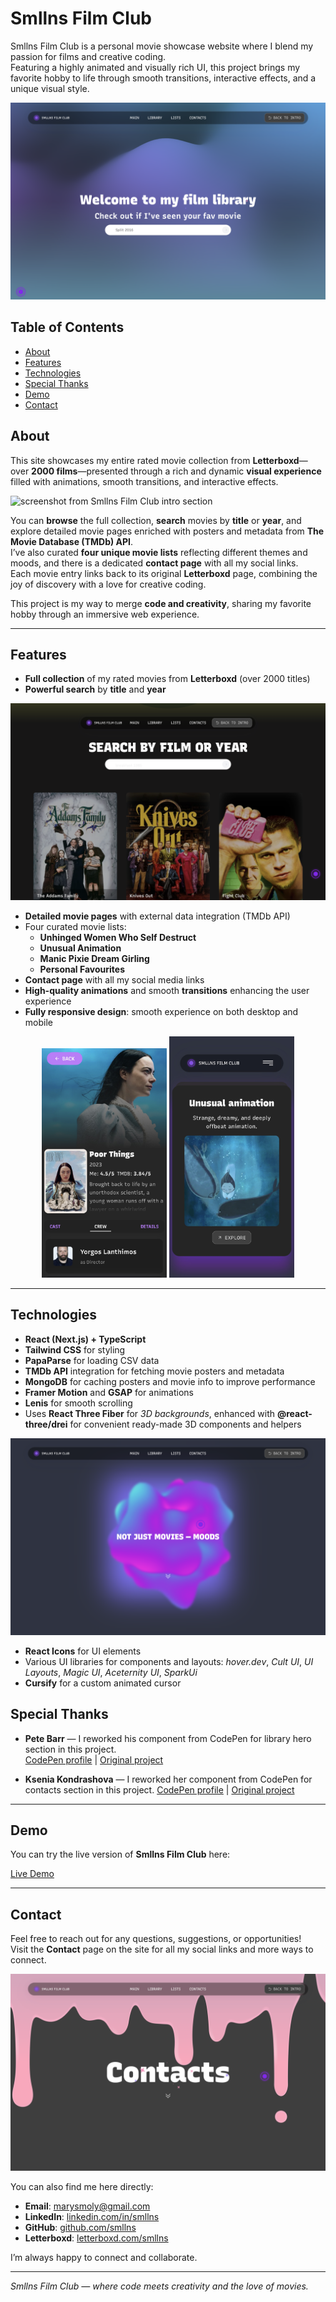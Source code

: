 # Smllns Film Club

Smllns Film Club is a personal movie showcase website where I blend my passion for films and creative coding.  
Featuring a highly animated and visually rich UI, this project brings my favorite hobby to life through smooth transitions, interactive effects, and a unique visual style.

![Smllns Film Club starter page](./public/mainPage.png)

## Table of Contents

- [About](#about)
- [Features](#features)
- [Technologies](#technologies)
- [Special Thanks](#special-thanks)
- [Demo](#demo)
- [Contact](#contact)

## About

This site showcases my entire rated movie collection from **Letterboxd**—over **2000 films**—presented through a rich and dynamic **visual experience** filled with animations, smooth transitions, and interactive effects.

![screenshot from Smllns Film Club intro section](./public/about.png)

You can **browse** the full collection, **search** movies by **title** or **year**, and explore detailed movie pages enriched with posters and metadata from **The Movie Database (TMDb) API**.  
I’ve also curated **four unique movie lists** reflecting different themes and moods, and there is a dedicated **contact page** with all my social links.  
Each movie entry links back to its original **Letterboxd** page, combining the joy of discovery with a love for creative coding.

This project is my way to merge **code and creativity**, sharing my favorite hobby through an immersive web experience.

---

## Features

- **Full collection** of my rated movies from **Letterboxd** (over 2000 titles)
- **Powerful search** by **title** and **year**

![screenshot from Smllns Film Club library section](./public/libScreen.png)

- **Detailed movie pages** with external data integration (TMDb API)
- Four curated movie lists:
  - **Unhinged Women Who Self Destruct**
  - **Unusual Animation**
  - **Manic Pixie Dream Girling**
  - **Personal Favourites**
- **Contact page** with all my social media links
- **High-quality animations** and smooth **transitions** enhancing the user experience
- **Fully responsive design**: smooth experience on both desktop and mobile
<p align="center">
  <img src="./public/mobileScreen1.jpg" width="200" />
  <img src="./public/mobileScreen2.jpg" width="200" />
</p>

---

## Technologies

- **React (Next.js) + TypeScript**
- **Tailwind CSS** for styling
- **PapaParse** for loading CSV data
- **TMDb API** integration for fetching movie posters and metadata
- **MongoDB** for caching posters and movie info to improve performance
- **Framer Motion** and **GSAP** for animations
- **Lenis** for smooth scrolling
- Uses **React Three Fiber** for _3D backgrounds_, enhanced with **@react-three/drei** for convenient ready-made 3D components and helpers

![screenshot from Smllns Film Club lists section](./public/listsScreen.png)

- **React Icons** for UI elements
- Various UI libraries for components and layouts: _hover.dev_, _Cult UI_, _UI Layouts_, _Magic UI_, _Aceternity UI_, _SparkUi_
- **Cursify** for a custom animated cursor

## Special Thanks

- **Pete Barr** — I reworked his component from CodePen for library hero section in this project.  
  [CodePen profile](https://codepen.io/petebarr) | [Original project](https://codepen.io/petebarr/pen/zYxPgKg)

- **Ksenia Kondrashova** — I reworked her component from CodePen for contacts section in this project.
  [CodePen profile](https://codepen.io/ksenia-k) | [Original project](https://codepen.io/ksenia-k/pen/NWmMxLg)

---

## Demo

You can try the live version of **Smllns Film Club** here:

[Live Demo](https://smllns-film-club.vercel.app/)

---

## Contact

Feel free to reach out for any questions, suggestions, or opportunities!  
Visit the **Contact** page on the site for all my social links and more ways to connect.

![screenshot from Smllns Film Club contacts section](./public/contactsScreen.png)

You can also find me here directly:

- **Email**: [marysmoly@gmail.com](mailto:marysmoly@gmail.com)
- **LinkedIn**: [linkedin.com/in/smllns](https://www.linkedin.com/in/smllns/)
- **GitHub**: [github.com/smllns](https://github.com/smllns)
- **Letterboxd**: [letterboxd.com/smllns](https://letterboxd.com/smllns)

I’m always happy to connect and collaborate.

---

_Smllns Film Club — where code meets creativity and the love of movies._
